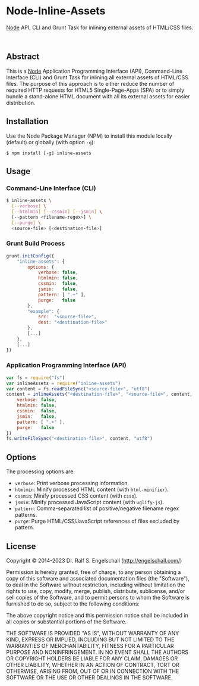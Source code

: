 
Node-Inline-Assets
==================

[Node](http://nodejs.org/) API, CLI and Grunt Task
for inlining external assets of HTML/CSS files.

<p/>
<img src="https://nodei.co/npm/inline-assets.png?downloads=true&stars=true" alt=""/>

<p/>
<img src="https://david-dm.org/rse/node-inline-assets.png" alt=""/>

Abstract
--------

This is a [Node](http://nodejs.org/) Application Programming Interface
(API), Command-Line Interface (CLI) and Grunt Task for inlining all
external assets of HTML/CSS files. The purpose of this approach is
to either reduce the number of required HTTP requests for HTML5
Single-Page-Apps (SPA) or to simply bundle a stand-alone HTML document
with all its external assets for easier distribution.

Installation
------------

Use the Node Package Manager (NPM) to install this module
locally (default) or globally (with option `-g`):

    $ npm install [-g] inline-assets

Usage
-----

### Command-Line Interface (CLI)

```sh
$ inline-assets \
  [--verbose] \
  [--htmlmin] [--cssmin] [--jsmin] \
  [--pattern <filename-regex>] \
  [--purge] \
  <source-file> [<destination-file>]
```

### Grunt Build Process

```js
grunt.initConfig({
    "inline-assets": {
        options: {
            verbose: false,
            htmlmin: false,
            cssmin:  false,
            jsmin:   false,
            pattern: [ ".+" ],
            purge:   false
        },
        "example": {
            src:  "<source-file>",
            dest: "<destination-file>"
        },
        [...]
    },
    [...]
})
```

### Application Programming Interface (API)

```js
var fs = require("fs")
var inlineAssets = require("inline-assets")
var content = fs.readFileSync("<source-file>", "utf8")
content = inlineAssets("<destination-file>", "<source-file>", content, {
    verbose: false,
    htmlmin: false,
    cssmin:  false,
    jsmin:   false,
    pattern: [ ".+" ],
    purge:   false
})
fs.writeFileSync("<destination-file>", content, "utf8")
```

Options
-------

The processing options are:

- `verbose`: Print verbose processing information.
- `htmlmin`: Minify processed HTML content (with `html-minifier`).
- `cssmin`:  Minify processed CSS content (with `csso`).
- `jsmin`:   Minify processed JavaScript content (with `uglify-js`).
- `pattern`: Comma-separated list of positive/negative filename regex patterns.
- `purge`:   Purge HTML/CSS/JavaScript references of files excluded by pattern.

License
-------

Copyright &copy; 2014-2023 Dr. Ralf S. Engelschall (http://engelschall.com/)

Permission is hereby granted, free of charge, to any person obtaining
a copy of this software and associated documentation files (the
"Software"), to deal in the Software without restriction, including
without limitation the rights to use, copy, modify, merge, publish,
distribute, sublicense, and/or sell copies of the Software, and to
permit persons to whom the Software is furnished to do so, subject to
the following conditions:

The above copyright notice and this permission notice shall be included
in all copies or substantial portions of the Software.

THE SOFTWARE IS PROVIDED "AS IS", WITHOUT WARRANTY OF ANY KIND,
EXPRESS OR IMPLIED, INCLUDING BUT NOT LIMITED TO THE WARRANTIES OF
MERCHANTABILITY, FITNESS FOR A PARTICULAR PURPOSE AND NONINFRINGEMENT.
IN NO EVENT SHALL THE AUTHORS OR COPYRIGHT HOLDERS BE LIABLE FOR ANY
CLAIM, DAMAGES OR OTHER LIABILITY, WHETHER IN AN ACTION OF CONTRACT,
TORT OR OTHERWISE, ARISING FROM, OUT OF OR IN CONNECTION WITH THE
SOFTWARE OR THE USE OR OTHER DEALINGS IN THE SOFTWARE.

